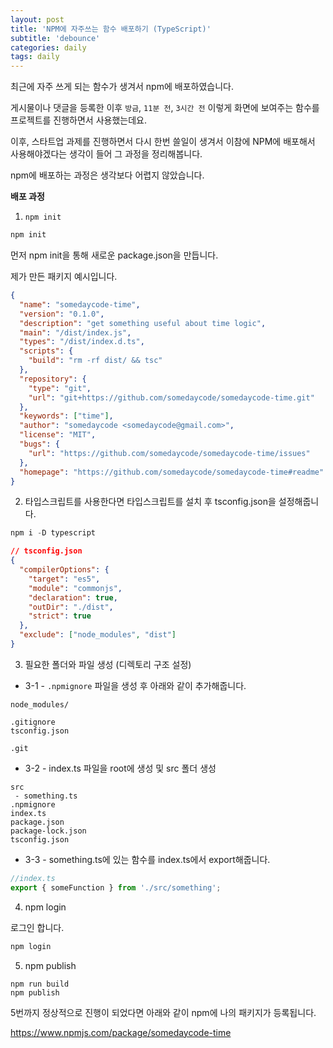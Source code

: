 ```yaml
---
layout: post
title: 'NPM에 자주쓰는 함수 배포하기 (TypeScript)'
subtitle: 'debounce'
categories: daily
tags: daily
---
```


최근에 자주 쓰게 되는 함수가 생겨서 npm에 배포하였습니다.

게시물이나 댓글을 등록한 이후 `방금`, `11분 전`, `3시간 전` 이렇게 화면에 보여주는 함수를 프로젝트를 진행하면서 사용했는데요.

이후, 스타트업 과제를 진행하면서 다시 한번 쓸일이 생겨서 이참에 NPM에 배포해서 사용해야겠다는 생각이 들어 그 과정을 정리해봅니다.

npm에 배포하는 과정은 생각보다 어렵지 않았습니다.

**배포 과정**

1. `npm init`

```js
npm init
```

먼저 npm init을 통해 새로운 package.json을 만듭니다.

제가 만든 패키지 예시입니다.

```json
{
  "name": "somedaycode-time",
  "version": "0.1.0",
  "description": "get something useful about time logic",
  "main": "/dist/index.js",
  "types": "/dist/index.d.ts",
  "scripts": {
    "build": "rm -rf dist/ && tsc"
  },
  "repository": {
    "type": "git",
    "url": "git+https://github.com/somedaycode/somedaycode-time.git"
  },
  "keywords": ["time"],
  "author": "somedaycode <somedaycode@gmail.com>",
  "license": "MIT",
  "bugs": {
    "url": "https://github.com/somedaycode/somedaycode-time/issues"
  },
  "homepage": "https://github.com/somedaycode/somedaycode-time#readme"
}
```

2. 타입스크립트를 사용한다면 타입스크립트를 설치 후 tsconfig.json을 설정해줍니다.

```js
npm i -D typescript
```

```json
// tsconfig.json
{
  "compilerOptions": {
    "target": "es5",
    "module": "commonjs",
    "declaration": true,
    "outDir": "./dist",
    "strict": true
  },
  "exclude": ["node_modules", "dist"]
}
```

3. 필요한 폴더와 파일 생성 (디렉토리 구조 설정)

- 3-1 - `.npmignore` 파일을 생성 후 아래와 같이 추가해줍니다.

```
node_modules/

.gitignore
tsconfig.json

.git
```

- 3-2 - index.ts 파일을 root에 생성 및 src 폴더 생성

```
src
 - something.ts
.npmignore
index.ts
package.json
package-lock.json
tsconfig.json
```

- 3-3 - something.ts에 있는 함수를 index.ts에서 export해줍니다.

```ts
//index.ts
export { someFunction } from './src/something';
```

4. npm login

로그인 합니다.

```js
npm login
```

5. npm publish

```
npm run build
npm publish
```

5번까지 정상적으로 진행이 되었다면 아래와 같이 npm에 나의 패키지가 등록됩니다.

https://www.npmjs.com/package/somedaycode-time
